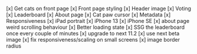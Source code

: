 [x] Get cats on front page
[x] Front page styling
[x] Header image
[x] Voting
[x] Leaderboard
[x] About page
[x] Cat paw cursor
[x] Metadata
[x] Responsiveness
  [x] iPad portrait
  [x] iPhone 13
  [x] iPhone SE
  [x] about page weird scrolling behaviour
[x] Better loading state
[x] SSG the leaderboard once every couple of minutes
[x] upgrade to next 11.2
[x] use next beta image
[x] fix responsiveness/scaling on small screens
[x] image border radius